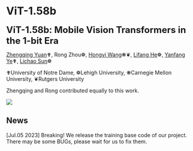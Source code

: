 # ViT-1.58b

<font size='5'>**ViT-1.58b: Mobile Vision Transformers in the 1-bit Era**</font>

[Zhengqing Yuan](https://dlyuangod.github.io/zhengqingyuan/)✟, Rong Zhou❁, [Hongyi Wang](https://hwang595.github.io/)❋❦, [Lifang He](https://engineering.lehigh.edu/faculty/lifang-he)❁, [Yanfang Ye](http://yes-lab.org/)✟, [Lichao Sun](https://lichao-sun.github.io/)❁

✟University of Notre Dame, ❁Lehigh University, ❋Carnegie Mellon University, ❦Rutgers University

Zhengqing and Rong contributed equally to this work.

</a> <a href='https://arxiv.org/abs/2406.18051'><img src='https://img.shields.io/badge/Paper-Arxiv-red'></a>  

## News
[Jul.05 2023] Breaking! We release the training base code of our project. There may be some BUGs, please wait for us to fix them.
